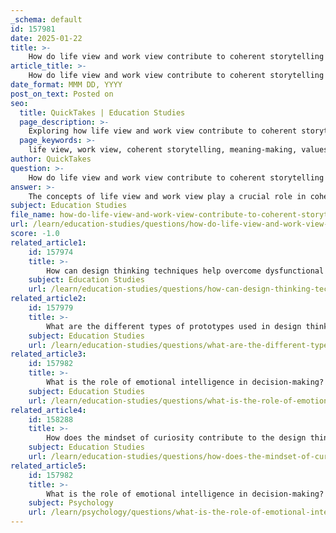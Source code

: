 ```yaml
---
_schema: default
id: 157981
date: 2025-01-22
title: >-
    How do life view and work view contribute to coherent storytelling in meaning-making?
article_title: >-
    How do life view and work view contribute to coherent storytelling in meaning-making?
date_format: MMM DD, YYYY
post_on_text: Posted on
seo:
  title: QuickTakes | Education Studies
  page_description: >-
    Exploring how life view and work view contribute to coherent storytelling and meaning-making through integration of values, guidance in decision-making, narrative coherence, sense of purpose, and coping with challenges.
  page_keywords: >-
    life view, work view, coherent storytelling, meaning-making, values, beliefs, narrative coherence, decision-making, sense of purpose, emotional well-being, resilience, personal growth, professional fulfillment
author: QuickTakes
question: >-
    How do life view and work view contribute to coherent storytelling in meaning-making?
answer: >-
    The concepts of life view and work view play a crucial role in coherent storytelling and meaning-making. A life view encompasses an individual's values and beliefs about what constitutes a good life, while a work view reflects one's perspective on the role of work in achieving that life. Together, these views form a framework through which individuals can interpret their experiences and construct meaningful narratives.\n\n1. **Integration of Values**: The life view provides the foundational values that guide an individual’s decisions and actions. When these values are aligned with one’s work view, it creates a coherent narrative that enhances the sense of purpose. For instance, if someone values creativity and innovation in their life view, and their work view supports engaging in creative projects, the stories they tell about their work and life will reflect this alignment, contributing to a more meaningful existence.\n\n2. **Guidance in Decision-Making**: A clear understanding of both views acts as a compass for decision-making. When faced with choices, individuals can refer back to their life and work views to determine which options resonate with their core beliefs. This process of reflection and alignment helps in crafting stories that are not only coherent but also authentic, as they stem from a deep understanding of oneself.\n\n3. **Narrative Coherence**: The ability to articulate one’s life and work experiences in a coherent manner is essential for meaning-making. When individuals can weave their life view and work view into a narrative, it allows them to make sense of their experiences, challenges, and achievements. This storytelling process fosters a sense of continuity and connection, which is vital for emotional well-being.\n\n4. **Sense of Purpose**: The integration of life and work views contributes to a stronger sense of purpose. When individuals see their work as a means to fulfill their life values, they are more likely to engage deeply with their tasks and find joy in their contributions. This sense of purpose is often reflected in the stories they share, which can inspire others and create a shared understanding of what meaningful work and life look like.\n\n5. **Coping with Challenges**: Life is filled with challenges, and having a coherent narrative that incorporates both life and work views can help individuals navigate these difficulties. By framing setbacks as part of a larger story that aligns with their values, individuals can maintain resilience and a positive outlook, which is essential for emotional intelligence and well-being.\n\nIn summary, the interplay between life view and work view is fundamental to coherent storytelling in meaning-making. By aligning these perspectives, individuals can create narratives that reflect their true selves, guide their decisions, and foster a sense of purpose and fulfillment in both their personal and professional lives.
subject: Education Studies
file_name: how-do-life-view-and-work-view-contribute-to-coherent-storytelling-in-meaningmaking.md
url: /learn/education-studies/questions/how-do-life-view-and-work-view-contribute-to-coherent-storytelling-in-meaningmaking
score: -1.0
related_article1:
    id: 157974
    title: >-
        How can design thinking techniques help overcome dysfunctional beliefs?
    subject: Education Studies
    url: /learn/education-studies/questions/how-can-design-thinking-techniques-help-overcome-dysfunctional-beliefs
related_article2:
    id: 157979
    title: >-
        What are the different types of prototypes used in design thinking?
    subject: Education Studies
    url: /learn/education-studies/questions/what-are-the-different-types-of-prototypes-used-in-design-thinking
related_article3:
    id: 157982
    title: >-
        What is the role of emotional intelligence in decision-making?
    subject: Education Studies
    url: /learn/education-studies/questions/what-is-the-role-of-emotional-intelligence-in-decisionmaking
related_article4:
    id: 158288
    title: >-
        How does the mindset of curiosity contribute to the design thinking process?
    subject: Education Studies
    url: /learn/education-studies/questions/how-does-the-mindset-of-curiosity-contribute-to-the-design-thinking-process
related_article5:
    id: 157982
    title: >-
        What is the role of emotional intelligence in decision-making?
    subject: Psychology
    url: /learn/psychology/questions/what-is-the-role-of-emotional-intelligence-in-decisionmaking
---
```


&nbsp;